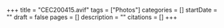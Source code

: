 +++
title = "CEC200415.avif"
tags = ["Photos"]
categories = []
startDate = ""
draft = false
pages = []
description = ""
citations = []
+++
